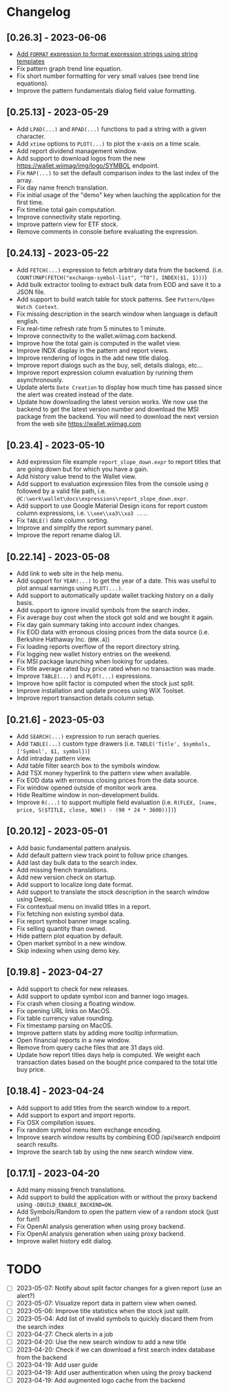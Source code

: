 # Changelog

## [0.26.3] - 2023-06-06
- [Add `FORMAT` expression to format expression strings using string templates](https://github.com/wiimag/wallet/pull/33)
- Fix pattern graph trend line equation.
- Fix short number formatting for very small values (see trend line equations).
- Improve the pattern fundamentals dialog field value formatting.

## [0.25.13] - 2023-05-29
- Add `LPAD(...)` and `RPAD(...)` functions to pad a string with a given character.
- Add `xtime` options to `PLOT(...)` to plot the x-axis on a time scale.
- Add report dividend management window.
- Add support to download logos from the new https://wallet.wiimag/img/logo/SYMBOL endpoint.
- Fix `MAP(...)` to set the default comparison index to the last index of the array.
- Fix day name french translation.
- Fix initial usage of the "demo" key when lauching the application for the first time.
- Fix timeline total gain computation.
- Improve connectivity state reporting.
- Improve pattern view for ETF stock.
- Remove comments in console before evaluating the expression.

## [0.24.13] - 2023-05-22
- Add `FETCH(...)` expression to fetch arbitrary data from the backend. (i.e. `COUNT(MAP(FETCH("exchange-symbol-list", "TO"), INDEX($1, 1)))`)
- Add bulk extractor tooling to extract bulk data from EOD and save it to a JSON file.
- Add support to build watch table for stock patterns. See `Pattern/Open Watch Context`.
- Fix missing description in the search window when language is default english.
- Fix real-time refresh rate from 5 minutes to 1 minute.
- Improve connectivity to the wallet.wiimag.com backend.
- Improve how the total gain is computed in the wallet view.
- Improve INDX display in the pattern and report views.
- Improve rendering of logos in the add new title dialog.
- Improve report dialogs such as the buy, sell, details dialogs, etc...
- Improve report expression column evaluation by running them asynchronously.
- Update alerts `Date Creation` to display how much time has passed since the alert was created instead of the date.
- Update how downloading the latest version works. We now use the backend to get the latest version number and download the MSI package from the backend. You will need to download the next version from the web site https://wallet.wiimag.com

## [0.23.4] - 2023-05-10
- Add expression file example `report_slope_down.expr` to report titles that are going down but for which you have a gain.
- Add history value trend to the Wallet view.
- Add support to evaluation expression files from the console using `@` followed by a valid file path, i.e. `@C:\work\wallet\docs\expressions\report_slope_down.expr`.
- Add support to use Google Material Design icons for report custom column expressions, i.e. `\\xee\\xa3\\xa3 ...`.
- Fix `TABLE()` date column sorting.
- Improve and simplify the report summary panel.
- Improve the report rename dialog UI.

## [0.22.14] - 2023-05-08
- Add link to web site in the help menu.
- Add support for `YEAR(...)` to get the year of a date. This was useful to plot annual earnings using `PLOT(...)`.
- Add support to automatically update wallet tracking history on a daily basis.
- Add support to ignore invalid symbols from the search index.
- Fix average buy cost when the stock got sold and we bought it again.
- Fix day gain summary taking into account index changes.
- Fix EOD data with erronous closing prices from the data source (i.e. Berkshire Hathaway Inc. (`BRK.A`))
- Fix loading reports overflow of the report directory string.
- Fix logging new wallet history entries on the weekend.
- Fix MSI package launching when looking for updates.
- Fix title average rated buy price rated when no transaction was made.
- Improve `TABLE(...)` and `PLOT(...)` expressions.
- Improve how split factor is computed when the stock just split.
- Improve installation and update process using WiX Toolset.
- Improve report transaction details column setup.

## [0.21.6] - 2023-05-03
- Add `SEARCH(...)` expression to run serach queries.
- Add `TABLE(...)` custom type drawers (i.e. `TABLE('Title', $symbols, ['Symbol', $1, symbol])`) 
- Add intraday pattern view.
- Add table filter search box to the symbols window.
- Add TSX money hyperlink to the pattern view when available.
- Fix EOD data with erronous closing prices from the data source.
- Fix window opened outside of monitor work area.
- Hide Realtime window in non-development builds.
- Improve `R(...)` to support multiple field evaluation (i.e. `R(FLEX, [name, price, S($TITLE, close, NOW() - (90 * 24 * 3600))])`)

## [0.20.12] - 2023-05-01
- Add basic fundamental pattern analysis.
- Add default pattern view track point to follow price changes.
- Add last day bulk data to the search index.
- Add missing french translations.
- Add new version check on startup.
- Add support to localize long date format.
- Add support to translate the stock description in the search window using DeepL.
- Fix contextual menu on invalid titles in a report.
- Fix fetching non existing symbol data.
- Fix report symbol banner image scaling.
- Fix selling quantity than owned.
- Hide pattern plot equation by default.
- Open market symbol in a new window.
- Skip indexing when using demo key.

## [0.19.8] - 2023-04-27
- Add support to check for new releases.
- Add support to update symbol icon and banner logo images.
- Fix crash when closing a floating window.
- Fix opening URL links on MacOS.
- Fix table currency value rounding.
- Fix timestamp parsing on MacOS.
- Improve pattern stats by adding more tooltip information.
- Open financial reports in a new window.
- Remove from query cache files that are 31 days old.
- Update how report titles days help is computed. We weight each transaction dates based on the bought price compared to the total title buy price.

## [0.18.4] - 2023-04-24
- Add support to add titles from the search window to a report.
- Add support to export and import reports.
- Fix OSX compilation issues.
- Fix random symbol menu item exchange encoding.
- Improve search window results by combining EOD /api/search endpoint search results.
- Improve the search tab by using the new search window view.

## [0.17.1] - 2023-04-20
- Add many missing french translations.
- Add support to build the application with or without the proxy backend using `-DBUILD_ENABLE_BACKEND=ON`.
- Add Symbols/Random to open the pattern view of a random stock (just for fun!)
- Fix OpenAI analysis generation when using proxy backend.
- Fix OpenAI analysis generation when using proxy backend.
- Improve wallet history edit dialog.

# TODO
- [ ] 2023-05-07: Notify about split factor changes for a given report (use an alert?)
- [ ] 2023-05-07: Visualize report data in pattern view when owned.
- [ ] 2023-05-06: Improve title statistics when the stock just split.
- [ ] 2023-05-04: Add list of invalid symbols to quickly discard them from the search index
- [ ] 2023-04-27: Check alerts in a job
- [ ] 2023-04-20: Use the new search window to add a new title
- [ ] 2023-04-20: Check if we can download a first search index database from the backend
- [ ] 2023-04-19: Add user guide
- [ ] 2023-04-19: Add user authentication when using the proxy backend
- [ ] 2023-04-19: Add augmented logo cache from the backend
